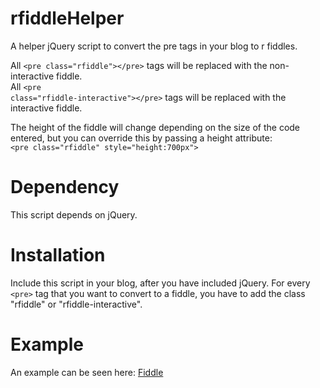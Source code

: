 rfiddleHelper
=============

A helper jQuery script to convert the pre tags in your blog to r fiddles.

All <code>&lt;pre class=&quot;rfiddle&quot;&gt;&lt;/pre&gt;</code> tags will be replaced with the non-interactive fiddle. <br />
All <code>&lt;pre class=&quot;rfiddle-interactive&quot;&gt;&lt;/pre&gt;</code> tags will be replaced with the interactive fiddle.

The height of the fiddle will change depending on the size of the code entered, but you can override this by passing a height attribute: <br />
<code>&lt;pre class=&quot;rfiddle&quot; style=&quot;height:700px&quot;&gt;</code>

Dependency
=============
This script depends on jQuery.


Installation
=============
Include this script in your blog, after you have included jQuery. For every <code>&lt;pre&gt;</code> tag that you want to convert to a fiddle, you have to add the class "rfiddle" or "rfiddle-interactive".

Example
=============
An example can be seen here:
<a href="http://jsfiddle.net/Z6Aa6/14/">Fiddle</a>

